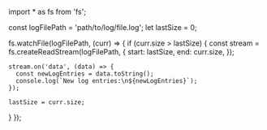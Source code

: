 import * as fs from 'fs';

const logFilePath = 'path/to/log/file.log';
let lastSize = 0;

fs.watchFile(logFilePath, (curr) => {
  if (curr.size > lastSize) {
    const stream = fs.createReadStream(logFilePath, {
      start: lastSize,
      end: curr.size,
    });

    stream.on('data', (data) => {
      const newLogEntries = data.toString();
      console.log(`New log entries:\n${newLogEntries}`);
    });

    lastSize = curr.size;
  }
});
